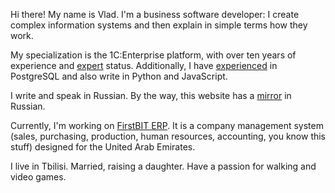﻿Hi there! My name is Vlad. I'm a business software developer: I create complex information systems and then explain in simple terms how they work.

My specialization is the 1C:Enterprise platform, with over ten years of experience and [expert](https://1c.ru/check-certificate/printcopy/620c93bd-caf8-11db-b9de-000e0c2f31ac/70322/c995e35d-10a2-11df-a6c6-001a6411168a) status. Additionally, I have [experienced](https://postgrespro.ru/education/cert/check?#752094d4-1ef5-4f74-b2ca-ef90b05cc937) in PostgreSQL and also write in Python and JavaScript.
 
I write and speak in Russian. By the way, this website has a [mirror](https://kostyanetsky.ru) in Russian.
 
Currently, I'm working on [FirstBIT ERP](https://firstbit.ae). It is a company management system (sales, purchasing, production, human resources, accounting, you know this stuff) designed for the United Arab Emirates.

I live in Tbilisi. Married, raising a daughter. Have a passion for walking and video games.